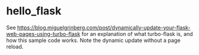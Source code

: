 # hello_flask
See https://blog.miguelgrinberg.com/post/dynamically-update-your-flask-web-pages-using-turbo-flask for an explanation of what turbo-flask is, and how this sample 
code works.  Note the dynamic update without a page reload.
